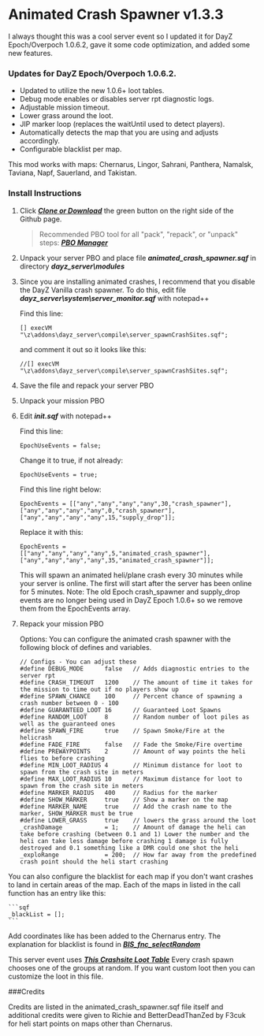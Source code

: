 Animated Crash Spawner v1.3.3
==============

I always thought this was a cool server event so I updated it for DayZ Epoch/Overpoch 1.0.6.2, gave it some code optimization, and added some new features.

### Updates for DayZ Epoch/Overpoch 1.0.6.2.
* Updated to utilize the new 1.0.6+ loot tables.
* Debug mode enables or disables server rpt diagnostic logs.
* Adjustable mission timeout.
* Lower grass around the loot.
* JIP marker loop (replaces the waitUntil used to detect players).
* Automatically detects the map that you are using and adjusts accordingly.
* Configurable blacklist per map.

This mod works with maps: Chernarus, Lingor, Sahrani, Panthera, Namalsk, Taviana, Napf, Sauerland, and Takistan.

### Install Instructions

1. Click ***[Clone or Download](https://github.com/worldwidesorrow/Animated-Crash-Spawner/archive/master.zip)*** the green button on the right side of the Github page.

	> Recommended PBO tool for all "pack", "repack", or "unpack" steps: ***[PBO Manager](http://www.armaholic.com/page.php?id=16369)***
	
2. Unpack your server PBO and place file ***animated_crash_spawner.sqf*** in directory ***dayz_server\modules***

3. Since you are installing animated crashes, I recommend that you disable the DayZ Vanilla crash spawner. To do this, edit file ***dayz_server\system\server_monitor.sqf*** with notepad++

	Find this line:
	
	```sqf
	[] execVM "\z\addons\dayz_server\compile\server_spawnCrashSites.sqf";
	```
	
	and comment it out so it looks like this:
	
	```sqf
	//[] execVM "\z\addons\dayz_server\compile\server_spawnCrashSites.sqf";
	```

4. Save the file and repack your server PBO

5. Unpack your mission PBO

6. Edit ***init.sqf*** with notepad++

	Find this line:
	
	```sqf
	EpochUseEvents = false;
	```
	
	Change it to true, if not already:
	
	```sqf
	EpochUseEvents = true;
	```
	
	Find this line right below:
	
	```sqf
	EpochEvents = [["any","any","any","any",30,"crash_spawner"],["any","any","any","any",0,"crash_spawner"],["any","any","any","any",15,"supply_drop"]];
	```
	
	Replace it with this:
	
	```sqf
	EpochEvents = [["any","any","any","any",5,"animated_crash_spawner"],["any","any","any","any",35,"animated_crash_spawner"]];
	```
	
	This will spawn an animated heli/plane crash every 30 minutes while your server is online. The first will start after the server has been online for 5 minutes.
	Note: The old Epoch crash_spawner and supply_drop events are no longer being used in DayZ Epoch 1.0.6+ so we remove them from the EpochEvents array.
	
7. Repack your mission PBO

	Options: You can configure the animated crash spawner with the following block of defines and variables.

	```sqf
	// Configs - You can adjust these
	#define DEBUG_MODE 		false  	// Adds diagnostic entries to the server rpt
	#define CRASH_TIMEOUT 	1200	// The amount of time it takes for the mission to time out if no players show up
	#define SPAWN_CHANCE 	100	 	// Percent chance of spawning a crash number between 0 - 100 
	#define GUARANTEED_LOOT	16	 	// Guaranteed Loot Spawns
	#define RANDOM_LOOT		8		// Random number of loot piles as well as the guaranteed ones
	#define SPAWN_FIRE 		true 	// Spawn Smoke/Fire at the helicrash
	#define FADE_FIRE 		false	// Fade the Smoke/Fire overtime
	#define PREWAYPOINTS 	2		// Amount of way points the heli flies to before crashing
	#define MIN_LOOT_RADIUS 4	 	// Minimum distance for loot to spawn from the crash site in meters
	#define MAX_LOOT_RADIUS 10	 	// Maximum distance for loot to spawn from the crash site in meters
	#define MARKER_RADIUS 	400	 	// Radius for the marker
	#define SHOW_MARKER		true	// Show a marker on the map
	#define MARKER_NAME 	true	// Add the crash name to the marker, SHOW_MARKER must be true
	#define LOWER_GRASS		true	// lowers the grass around the loot
	_crashDamage			= 1;	// Amount of damage the heli can take before crashing (between 0.1 and 1) Lower the number and the heli can take less damage before crashing 1 damage is fully destroyed and 0.1 something like a DMR could one shot the heli
	_exploRange				= 200;	// How far away from the predefined crash point should the heli start crashing
	```
	
	
	
You can also configure the blacklist for each map if you don't want crashes to land in certain areas of the map. Each of the maps in listed in the call function has an entry like this:

	```sqf
	_blackList = [];
	```

Add coordinates like has been added to the Chernarus entry. The explanation for blacklist is found in ***[BIS_fnc_selectRandom](https://community.bistudio.com/wiki/BIS_fnc_findSafePos)***

This server event uses ***[This Crashsite Loot Table](https://github.com/EpochModTeam/DayZ-Epoch/blob/master/SQF/dayz_code/Configs/CfgLoot/Groups/CrashSite.hpp)*** Every crash spawn chooses one of the groups at random. If you want custom loot then you can customize the loot in this file.

###Credits

Credits are listed in the animated_crash_spawner.sqf file itself and additional credits were given to Richie and BetterDeadThanZed by F3cuk for heli start points on maps other than Chernarus.
		



